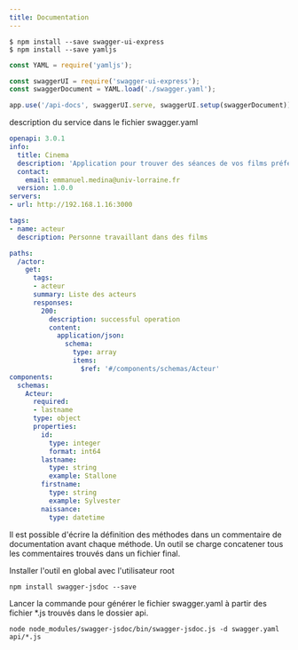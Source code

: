```yaml
---
title: Documentation
---
```


```shell-session
$ npm install --save swagger-ui-express
$ npm install --save yamljs
```

``` javascript
const YAML = require('yamljs');

const swaggerUI = require('swagger-ui-express');
const swaggerDocument = YAML.load('./swagger.yaml');
```

``` javascript
app.use('/api-docs', swaggerUI.serve, swaggerUI.setup(swaggerDocument));
```

description du service dans le fichier swagger.yaml

``` yaml
openapi: 3.0.1
info:
  title: Cinema
  description: 'Application pour trouver des séances de vos films préférés'
  contact:
    email: emmanuel.medina@univ-lorraine.fr
  version: 1.0.0
servers:
- url: http://192.168.1.16:3000

tags:
- name: acteur
  description: Personne travaillant dans des films

paths:
  /actor:
    get:
      tags:
      - acteur
      summary: Liste des acteurs
      responses:
        200:
          description: successful operation
          content:
            application/json:
              schema:
                type: array
                items:
                  $ref: '#/components/schemas/Acteur'
components:
  schemas:
    Acteur:
      required:
      - lastname
      type: object
      properties:
        id:
          type: integer
          format: int64
        lastname:
          type: string
          example: Stallone
        firstname:
          type: string
          example: Sylvester
        naissance:
          type: datetime
```

Il est possible d'écrire la définition des méthodes dans un commentaire de documentation avant chaque méthode. Un outil se charge concatener tous les commentaires trouvés dans un fichier final.

Installer l'outil en global avec l'utilisateur root

```shell-session
npm install swagger-jsdoc --save
```

Lancer la commande pour générer le fichier swagger.yaml à partir des fichier *.js trouvés dans le dossier api.

```shell-session
node node_modules/swagger-jsdoc/bin/swagger-jsdoc.js -d swagger.yaml api/*.js
```
